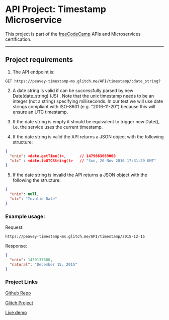 # API Project: Timestamp Microservice

This project is part of the [freeCodeCamp](http://freecodecamp.org)  APIs and Microservices certification.

---

## Project requirements

1. The API endpoint is:

```http
GET https://peavey-timestamp-ms.glitch.me/API/timestamp/:date_string?
```

2.  A date string is valid if can be successfully parsed by new Date(date_string) (JS) . Note that the unix timestamp needs to be an integer (not a string) specifying milliseconds. In our test we will use date strings compliant with ISO-8601 (e.g. "2016-11-20") because this will ensure an UTC timestamp.

3. If the date string is empty it should be equivalent to trigger new Date(), i.e. the service uses the current timestamp.

4.  If the date string is valid the API returns a JSON object with the following structure:

```json
{
  "unix": <date.getTime()>,      // 1479663089000
  "utc" : <date.toUTCString()>   // "Sun, 20 Nov 2016 17:31:29 GMT"
}
```

5.  If the date string is invalid the API returns a JSON object with the following the structure:

```json
{
  "unix": null,
  "utc": "Invalid Date"
}
```

### Example usage:

Request:
```http
https://peavey-timestamp-ms.glitch.me/API/timestamp/2015-12-15
```
Response:
```json
{
  "unix": 1450137600,
  "natural": "December 15, 2015"
}
```

### Project Links
[Github Repo](https://github.com/lukepeavey/timestamp-microservice)

[Glitch Project](https://glitch.com/edit/#!/peavey-timestamp-ms)

[Live demo](https://peavey-timestamp-ms.glitch.me)
